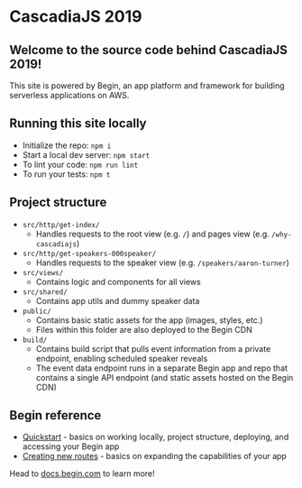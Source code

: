 # CascadiaJS 2019


## Welcome to the source code behind CascadiaJS 2019!

This site is powered by Begin, an app platform and framework for building serverless applications on AWS.

## Running this site locally

- Initialize the repo: `npm i`
- Start a local dev server: `npm start`
- To lint your code: `npm run lint`
- To run your tests: `npm t`


## Project structure

- `src/http/get-index/`
  - Handles requests to the root view (e.g. `/`) and pages view (e.g. `/why-cascadiajs`)
- `src/http/get-speakers-000speaker/`
  - Handles requests to the speaker view (e.g. `/speakers/aaron-turner`)
- `src/views/`
  - Contains logic and components for all views
- `src/shared/`
  - Contains app utils and dummy speaker data
- `public/`
  - Contains basic static assets for the app (images, styles, etc.)
  - Files within this folder are also deployed to the Begin CDN
- `build/`
  - Contains build script that pulls event information from a private endpoint, enabling scheduled speaker reveals
  - The event data endpoint runs in a separate Begin app and repo that contains a single API endpoint (and static assets hosted on the Begin CDN)


## Begin reference

- [Quickstart](https://docs.begin.com/en/guides/quickstart/) - basics on working locally, project structure, deploying, and accessing your Begin app
- [Creating new routes](https://docs.begin.com/en/functions/creating-new-functions) - basics on expanding the capabilities of your app

Head to [docs.begin.com](https://docs.begin.com/) to learn more!

